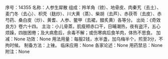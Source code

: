 序号：14355
名称：人参生犀散
组成：羚羊角（镑）、地骨皮、肉秦艽（去土）、麦门冬（去心）、枳壳（麸炒）、川大黄（蒸）、柴胡（去芦）、赤茯苓（去皮）、赤芍药、桑白皮（炒）、黄耆、人参、鳖甲（去裙，醋炙黄）各等分。
出处：《奇效良方》卷六十四。
主治：小儿骨蒸，肌瘦颊赤口干，日晡潮热，夜有盗汗，五心烦躁，四肢困倦；及大病愈后，余毒不解；或伤寒病后食羊肉，体热不思食。
加减：None
功效：None
用法用量：每服2钱，水半盏，加乌梅半个，煎至3分，不拘时候。
制备方法：上锉。
临床应用：None
各家论述：None
用药禁忌：None
附注：None
